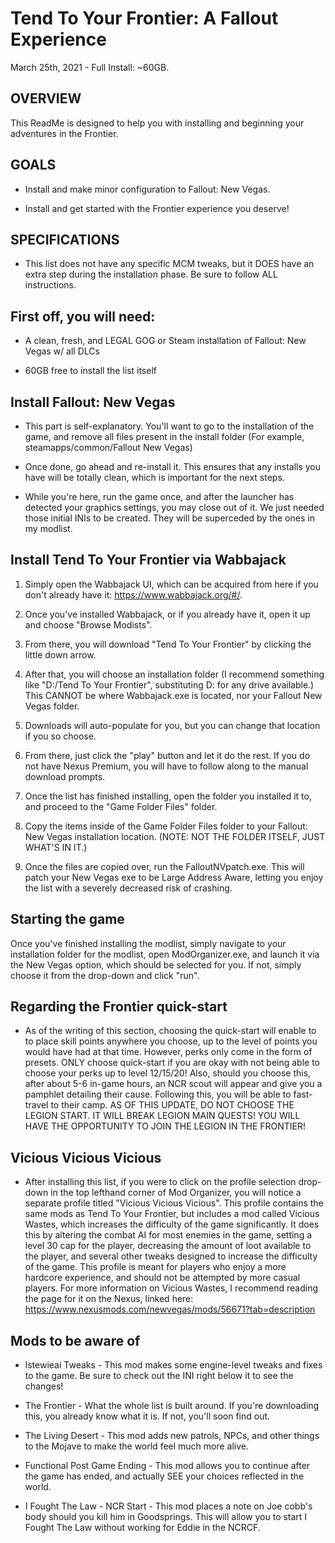 # Tend To Your Frontier: A Fallout Experience 

March 25th, 2021 - Full Install: ~60GB.

## OVERVIEW

This ReadMe is designed to help you with installing and beginning your adventures in the Frontier. 

## GOALS

-  Install and make minor configuration to Fallout: New Vegas.

-  Install and get started with the Frontier experience you deserve!

## SPECIFICATIONS

- This list does not have any specific MCM tweaks, but it DOES have an extra step during the installation phase. Be sure to follow ALL instructions.

## First off, you will need:

-   A clean, fresh, and LEGAL GOG or Steam installation of Fallout: New Vegas w/ all DLCs

-   60GB free to install the list itself

## Install Fallout: New Vegas

- This part is self-explanatory. You'll want to go to the installation of the game, and remove all files present in the install folder (For example, steamapps/common/Fallout New Vegas)

- Once done, go ahead and re-install it. This ensures that any installs you have will be totally clean, which is important for the next steps. 

- While you're here, run the game once, and after the launcher has detected your graphics settings, you may close out of it. We just needed those initial INIs to be created. They will be superceded by the ones in my modlist.

Install Tend To Your Frontier via Wabbajack
-----------------------------------------

1.  Simply open the Wabbajack UI, which can be acquired from here if you don't already have it: <https://www.wabbajack.org/#/>. 

2.  Once you've installed Wabbajack, or if you already have it, open it up and choose "Browse Modists". 

3.  From there, you will download "Tend To Your Frontier" by clicking the little down arrow. 

4.  After that, you will choose an installation folder (I recommend something like "D:/Tend To Your Frontier", substituting D: for any drive available.) This CANNOT be where Wabbajack.exe is located, nor your Fallout New Vegas folder.

5.  Downloads will auto-populate for you, but you can change that location if you so choose. 

6.  From there, just click the "play" button and let it do the rest. If you do not have Nexus Premium, you will have to follow along to the manual download prompts.

7. Once the list has finished installing, open the folder you installed it to, and proceed to the "Game Folder Files" folder. 

8. Copy the items inside of the Game Folder Files folder to your Fallout: New Vegas installation location. (NOTE: NOT THE FOLDER ITSELF, JUST WHAT'S IN IT.)

9. Once the files are copied over, run the FalloutNVpatch.exe. This will patch your New Vegas exe to be Large Address Aware, letting you enjoy the list with a severely decreased risk of crashing.

## Starting the game

Once you've finished installing the modlist, simply navigate to your installation folder for the modlist, open ModOrganizer.exe, and launch it via the New Vegas option, which should be selected for you. If not, simply choose it from the drop-down and click "run". 

## Regarding the Frontier quick-start

- As of the writing of this section, choosing the quick-start will enable to to place skill points anywhere you choose, up to the level of points you would have had at that time. However, perks only come in the form of presets. ONLY choose quick-start if you are okay with not being able to choose your perks up to level 12/15/20! Also, should you choose this, after about 5-6 in-game hours, an NCR scout will appear and give you a pamphlet detailing their cause. Following this, you will be able to fast-travel to their camp. AS OF THIS UPDATE, DO NOT CHOOSE THE LEGION START. IT WILL BREAK LEGION MAIN QUESTS! YOU WILL HAVE THE OPPORTUNITY TO JOIN THE LEGION IN THE FRONTIER!

## Vicious Vicious Vicious

- After installing this list, if you were to click on the profile selection drop-down in the top lefthand corner of Mod Organizer, you will notice a separate profile titled "Vicious Vicious Vicious". This profile contains the same mods as Tend To Your Frontier, but includes a mod called Vicious Wastes, which increases the difficulty of the game significantly. It does this by altering the combat AI for most enemies in the game, setting a level 30 cap for the player, decreasing the amount of loot available to the player, and several other tweaks designed to increase the difficulty of the game. This profile is meant for players who enjoy a more hardcore experience, and should not be attempted by more casual players. For more information on Vicious Wastes, I recommend reading the page for it on the Nexus, linked here: https://www.nexusmods.com/newvegas/mods/56671?tab=description

## Mods to be aware of

- lstewieai Tweaks - This mod makes some engine-level tweaks and fixes to the game. Be sure to check out the INI right below it to see the changes!

- The Frontier - What the whole list is built around. If you're downloading this, you already know what it is. If not, you'll soon find out. 

- The Living Desert - This mod adds new patrols, NPCs, and other things to the Mojave to make the world feel much more alive. 

- Functional Post Game Ending - This mod allows you to continue after the game has ended, and actually SEE your choices reflected in the world. 

- I Fought The Law - NCR Start - This mod places a note on Joe cobb's body should you kill him in Goodsprings. This will allow you to start I Fought The Law without working for Eddie in the NCRCF. 
